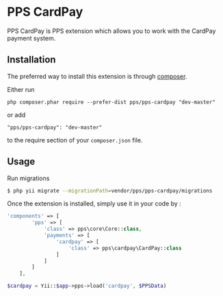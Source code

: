 PPS CardPay
====
PPS CardPay is PPS extension which allows you to work with the CardPay payment system.

Installation
------------

The preferred way to install this extension is through [composer](http://getcomposer.org/download/).

Either run

```
php composer.phar require --prefer-dist pps/pps-cardpay "dev-master"
```

or add

```
"pps/pps-cardpay": "dev-master"
```

to the require section of your `composer.json` file.


Usage
-----
Run migrations
```bash
$ php yii migrate --migrationPath=vendor/pps/pps-cardpay/migrations
```

Once the extension is installed, simply use it in your code by  :

```php
'components' => [
        'pps' => [
            'class' => pps\core\Core::class,
            'payments' => [
                'cardpay' => [
                    'class' => pps\cardpay\CardPay::class
                ]
            ]
        ]
    ],
```

```php
$cardpay = Yii::$app->pps->load('cardpay', $PPSData)
```
